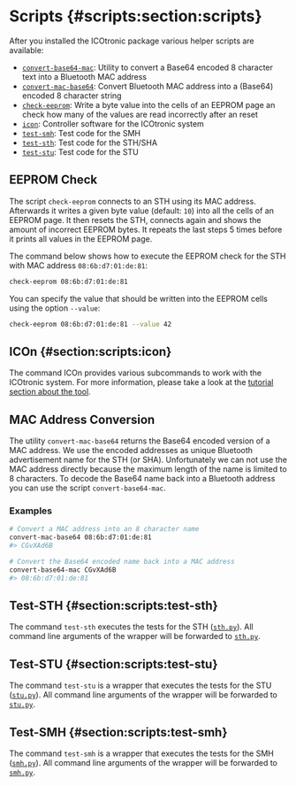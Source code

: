# Scripts {#scripts:section:scripts}

After you installed the ICOtronic package various helper scripts are available:

- [`convert-base64-mac`](#mac-address-conversion): Utility to convert a Base64 encoded 8 character text into a Bluetooth MAC address
- [`convert-mac-base64`](#mac-address-conversion): Convert Bluetooth MAC address into a (Base64) encoded 8 character string
- [`check-eeprom`](#eeprom-check): Write a byte value into the cells of an EEPROM page an check how many of the values are read incorrectly after an reset
- [`icon`](#section:scripts:icon): Controller software for the ICOtronic system
- [`test-smh`](#section:scripts:test-smh): Test code for the SMH
- [`test-sth`](#section:scripts:test-sth): Test code for the STH/SHA
- [`test-stu`](#section:scripts:test-stu): Test code for the STU

## EEPROM Check

The script `check-eeprom` connects to an STH using its MAC address. Afterwards it writes a given byte value (default: `10`) into all the cells of an EEPROM page. It then resets the STH, connects again and shows the amount of incorrect EEPROM bytes. It repeats the last steps 5 times before it prints all values in the EEPROM page.

The command below shows how to execute the EEPROM check for the STH with MAC address `08:6b:d7:01:de:81`:

```sh
check-eeprom 08:6b:d7:01:de:81
```

You can specify the value that should be written into the EEPROM cells using the option `--value`:

```sh
check-eeprom 08:6b:d7:01:de:81 --value 42
```

## ICOn {#section:scripts:icon}

The command ICOn provides various subcommands to work with the ICOtronic system. For more information, please take a look at the [tutorial section about the tool](#icon-cli-tool).

## MAC Address Conversion

The utility `convert-mac-base64` returns the Base64 encoded version of a MAC address. We use the encoded addresses as unique Bluetooth advertisement name for the STH (or SHA). Unfortunately we can not use the MAC address directly because the maximum length of the name is limited to 8 characters. To decode the Base64 name back into a Bluetooth address you can use the script `convert-base64-mac`.

### Examples

```sh
# Convert a MAC address into an 8 character name
convert-mac-base64 08:6b:d7:01:de:81
#> CGvXAd6B

# Convert the Base64 encoded name back into a MAC address
convert-base64-mac CGvXAd6B
#> 08:6b:d7:01:de:81
```

## Test-STH {#section:scripts:test-sth}

The command `test-sth` executes the tests for the STH ([`sth.py`][]). All command line arguments of the wrapper will be forwarded to [`sth.py`][].

[`sth.py`]: https://github.com/MyTooliT/ICOtronic/tree/main/icotronic/test/production/sth.py

## Test-STU {#section:scripts:test-stu}

The command `test-stu` is a wrapper that executes the tests for the STU ([`stu.py`][]). All command line arguments of the wrapper will be forwarded to [`stu.py`][].

[`stu.py`]: https://github.com/MyTooliT/ICOtronic/tree/main/icotronic/test/production/stu.py

## Test-SMH {#section:scripts:test-smh}

The command `test-smh` is a wrapper that executes the tests for the SMH ([`smh.py`][]). All command line arguments of the wrapper will be forwarded to [`smh.py`][].

[`smh.py`]: https://github.com/MyTooliT/ICOtronic/tree/main/icotronic/test/production/smh.py
